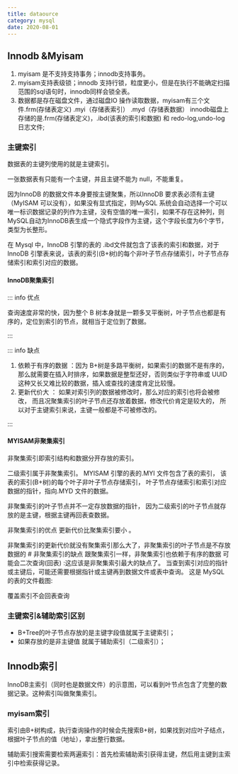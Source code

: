```yaml
---
title: dataource
category: mysql
date: 2020-08-01
---
```


## Innodb &Myisam

1. myisam 是不支持支持事务；innodb支持事务。
2. myisam支持表级锁；innodb 支持行锁，粒度更小，但是在执行不能确定扫描范围的sql语句时，innodb同样会锁全表。
3. 数据都是存在磁盘文件，通过磁盘IO 操作读取数据，myisam有三个文件.frm(存储表定义)   .myi（存储表索引） .myd（存储表数据） innodb磁盘上存储的是.frm(存储表定义)，.ibd(该表的索引和数据) 和 redo-log,undo-log日志文件;

### 主键索引

数据表的主键列使用的就是主键索引。

一张数据表有只能有一个主键，并且主键不能为 null，不能重复。

因为InnoDB 的数据文件本身要按主键聚集，所以InnoDB 要求表必须有主键（MyISAM 可以没有），如果没有显式指定，则MySQL 系统会自动选择一个可以唯一标识数据记录的列作为主键，没有空值的唯一索引，如果不存在这种列，则MySQL自动为InnoDB表生成一个隐式字段作为主键，这个字段长度为6个字节，类型为长整形。

在 Mysql 中，InnoDB 引擎的表的 .ibd文件就包含了该表的索引和数据，对于 InnoDB 引擎表来说，该表的索引(B+树)的每个非叶子节点存储索引，叶子节点存储索引和索引对应的数据。

#### InnoDB聚集索引

::: info 优点

查询速度非常的快，因为整个 B 树本身就是一颗多叉平衡树，叶子节点也都是有序的，定位到索引的节点，就相当于定位到了数据。

:::

::: info 缺点

1. 依赖于有序的数据 ：因为 B+树是多路平衡树，如果索引的数据不是有序的，那么就需要在插入时排序，如果数据是整型还好，否则类似于字符串或 UUID 这种又长又难比较的数据，插入或查找的速度肯定比较慢。
2. 更新代价大 ： 如果对索引列的数据被修改时，那么对应的索引也将会被修改， 而且况聚集索引的叶子节点还存放着数据，修改代价肯定是较大的， 所以对于主键索引来说，主键一般都是不可被修改的。

:::

#### MYISAM非聚集索引

非聚集索引即索引结构和数据分开存放的索引。

二级索引属于非聚集索引。 MYISAM 引擎的表的.MYI 文件包含了表的索引， 该表的索引(B+树)的每个叶子非叶子节点存储索引， 叶子节点存储索引和索引对应数据的指针，指向.MYD 文件的数据。

非聚集索引的叶子节点并不一定存放数据的指针， 因为二级索引的叶子节点就存放的是主键，根据主键再回表查数据。

非聚集索引的优点 更新代价比聚集索引要小 。

非聚集索引的更新代价就没有聚集索引那么大了，非聚集索引的叶子节点是不存放数据的 # 非聚集索引的缺点 跟聚集索引一样，非聚集索引也依赖于有序的数据 可能会二次查询(回表) :这应该是非聚集索引最大的缺点了。 当查到索引对应的指针或主键后，可能还需要根据指针或主键再到数据文件或表中查询。 这是 MySQL 的表的文件截图:

覆盖索引不会回表查询

### 主键索引&辅助索引区别

- B+Tree的叶子节点存放的是主键字段值就属于主键索引；
- 如果存放的是非主键值 就属于辅助索引（二级索引）；

## Innodb索引

InnoDB主索引（同时也是数据文件）的示意图，可以看到叶节点包含了完整的数据记录。这种索引叫做聚集索引。

### myisam索引

索引由B+树构成，执行查询操作的时候会先搜索B+树，如果找到对应叶子结点，根据叶子节点的值（地址），拿出整行数据。

辅助索引搜索需要检索两遍索引：首先检索辅助索引获得主键，然后用主键到主索引中检索获得记录。
